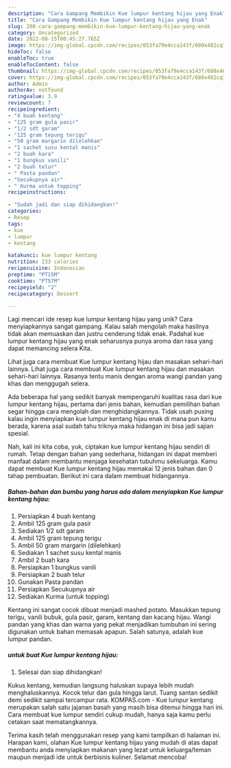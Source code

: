 ```yaml
---
description: "Cara Gampang Membikin Kue lumpur kentang hijau yang Enak"
title: "Cara Gampang Membikin Kue lumpur kentang hijau yang Enak"
slug: 288-cara-gampang-membikin-kue-lumpur-kentang-hijau-yang-enak
category: Uncategorized
date: 2022-08-15T00:45:27.765Z
image: https://img-global.cpcdn.com/recipes/053fa79e4cca143f/680x482cq70/kue-lumpur-kentang-hijau-foto-resep-utama.jpg
hideToc: false
enableToc: true
enableTocContent: false
thumbnail: https://img-global.cpcdn.com/recipes/053fa79e4cca143f/680x482cq70/kue-lumpur-kentang-hijau-foto-resep-utama.jpg
cover: https://img-global.cpcdn.com/recipes/053fa79e4cca143f/680x482cq70/kue-lumpur-kentang-hijau-foto-resep-utama.jpg
author: Admin
authorAv: notfound
ratingvalue: 3.9
reviewcount: 7
recipeingredient:
- "4 buah kentang"
- "125 gram gula pasir"
- "1/2 sdt garam"
- "125 gram tepung terigu"
- "50 gram margarin dilelehkan"
- "1 sachet susu kental manis"
- "2 buah kara"
- "1 bungkus vanili"
- "2 buah telur"
- " Pasta pandan"
- "Secukupnya air"
- " Kurma untuk topping"
recipeinstructions:

- "Sudah jadi dan siap dihidangkan!"
categories:
- Resep
tags:
- kue
- lumpur
- kentang

katakunci: kue lumpur kentang 
nutrition: 233 calories
recipecuisine: Indonesian
preptime: "PT15M"
cooktime: "PT57M"
recipeyield: "2"
recipecategory: Dessert

---
```





Lagi mencari ide resep kue lumpur kentang hijau yang unik? Cara menyiapkannya sangat gampang. Kalau salah mengolah maka hasilnya tidak akan memuaskan dan justru cenderung tidak enak. Padahal kue lumpur kentang hijau yang enak seharusnya punya aroma dan rasa yang dapat memancing selera Kita.





Lihat juga cara membuat Kue lumpur kentang hijau dan masakan sehari-hari lainnya. Lihat juga cara membuat Kue lumpur kentang hijau dan masakan sehari-hari lainnya. Rasanya tentu manis dengan aroma wangi pandan yang khas dan menggugah selera.

Ada beberapa hal yang sedikit banyak mempengaruhi kualitas rasa dari kue lumpur kentang hijau, pertama dari jenis bahan, kemudian pemilihan bahan segar hingga cara mengolah dan menghidangkannya. Tidak usah pusing kalau ingin menyiapkan kue lumpur kentang hijau enak di mana pun kamu berada, karena asal sudah tahu triknya maka hidangan ini bisa jadi sajian spesial.






Nah, kali ini kita coba, yuk, ciptakan kue lumpur kentang hijau sendiri di rumah. Tetap dengan bahan yang sederhana, hidangan ini dapat memberi manfaat dalam membantu menjaga kesehatan tubuhmu sekeluarga. Kamu dapat membuat Kue lumpur kentang hijau memakai 12 jenis bahan dan 0 tahap pembuatan. Berikut ini cara dalam membuat hidangannya.

<!--inarticleads1-->

##### Bahan-bahan dan bumbu yang harus ada dalam menyiapkan Kue lumpur kentang hijau:

1. Persiapkan 4 buah kentang
1. Ambil 125 gram gula pasir
1. Sediakan 1/2 sdt garam
1. Ambil 125 gram tepung terigu
1. Ambil 50 gram margarin (dilelehkan)
1. Sediakan 1 sachet susu kental manis
1. Ambil 2 buah kara
1. Persiapkan 1 bungkus vanili
1. Persiapkan 2 buah telur
1. Gunakan  Pasta pandan
1. Persiapkan Secukupnya air
1. Sediakan  Kurma (untuk topping)


Kentang ini sangat cocok dibuat menjadi mashed potato. Masukkan tepung terigu, vanili bubuk, gula pasir, garam, kentang dan kacang hijau. Wangi pandan yang khas dan warna yang pekat menjadikan tumbuhan ini sering digunakan untuk bahan memasak apapun. Salah satunya, adalah kue lumpur pandan. 

<!--inarticleads2-->

#####  untuk buat Kue lumpur kentang hijau:


1. Selesai dan siap dihidangkan!

Kukus kentang, kemudian langsung haluskan supaya lebih mudah menghaluskannya. Kocok telur dan gula hingga larut. Tuang santan sedikit demi sedikit sampai tercampur rata. KOMPAS.com - Kue lumpur kentang merupakan salah satu jajanan basah yang masih bisa ditemui hingga hari ini. Cara membuat kue lumpur sendiri cukup mudah, hanya saja kamu perlu cetakan saat mematangkannya. 

Terima kasih telah menggunakan resep yang kami tampilkan di halaman ini. Harapan kami, olahan Kue lumpur kentang hijau yang mudah di atas dapat membantu anda menyiapkan makanan yang lezat untuk keluarga/teman maupun menjadi ide untuk berbisnis kuliner. Selamat mencoba!
